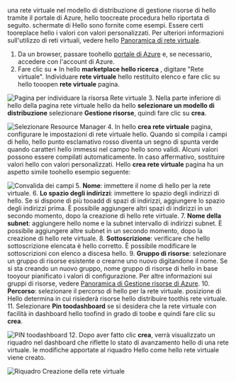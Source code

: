 una rete virtuale nel modello di distribuzione di gestione risorse di hello tramite il portale di Azure, hello toocreate procedura hello riportata di seguito. schermate di Hello sono fornite come esempi. Essere certi tooreplace hello i valori con valori personalizzati. Per ulteriori informazioni sull'utilizzo di reti virtuali, vedere hello [Panoramica di rete virtuale](../articles/virtual-network/virtual-networks-overview.md).

1. Da un browser, passare toohello [portale di Azure](http://portal.azure.com) e, se necessario, accedere con l'account di Azure.
2. Fare clic su **+** In hello **marketplace hello ricerca** , digitare "Rete virtuale". Individuare **rete virtuale** hello restituito elenco e fare clic su hello tooopen **rete virtuale** pagina.

  ![Pagina per individuare la risorsa Rete virtuale](./media/vpn-gateway-basic-p2s-vnet-rm-portal-include/newvnetportal700.png "Pagina per individuare la risorsa Rete virtuale")
3. Nella parte inferiore di hello della pagina rete virtuale hello da hello **selezionare un modello di distribuzione** selezionare **Gestione risorse**, quindi fare clic su **crea**.

  ![Selezionare Resource Manager](./media/vpn-gateway-basic-p2s-vnet-rm-portal-include/resourcemanager250.png "Selezionare Resource Manager")
4. In hello **crea rete virtuale** pagina, configurare le impostazioni di rete virtuale hello. Quando si compila i campi di hello, hello punto esclamativo rosso diventa un segno di spunta verde quando caratteri hello immessi nel campo hello sono validi. Alcuni valori possono essere compilati automaticamente. In caso affermativo, sostituire valori hello con valori personalizzati. Hello **crea rete virtuale** pagina ha un aspetto simile toohello esempio seguente:

  ![Convalida dei campi](./media/vpn-gateway-basic-p2s-vnet-rm-portal-include/createp2sgvnet.png "Convalida dei campi")
5. **Nome**: immettere il nome di hello per la rete virtuale.
6. **Lo spazio degli indirizzi**: immettere lo spazio degli indirizzi di hello. Se si dispone di più tooadd di spazi di indirizzi, aggiungere lo spazio degli indirizzi prima. È possibile aggiungere altri spazi di indirizzi in un secondo momento, dopo la creazione di hello rete virtuale.
7. **Nome della subnet**: aggiungere hello nome e la subnet intervallo di indirizzi subnet. È possibile aggiungere altre subnet in un secondo momento, dopo la creazione di hello rete virtuale.
8. **Sottoscrizione**: verificare che hello sottoscrizione elencata è hello corretto. È possibile modificare le sottoscrizioni con elenco a discesa hello.
9. **Gruppo di risorse**: selezionare un gruppo di risorse esistente o crearne uno nuovo digitandone il nome. Se si sta creando un nuovo gruppo, nome gruppo di risorse di hello in base tooyour pianificato i valori di configurazione. Per altre informazioni sui gruppi di risorse, vedere [Panoramica di Gestione risorse di Azure](../articles/azure-resource-manager/resource-group-overview.md#resource-groups).
10. **Percorso**: selezionare il percorso di hello per la rete virtuale. posizione di Hello determina in cui risiederà risorse hello distribuire toothis rete virtuale.
11. Selezionare **Pin toodashboard** se si desidera che la rete virtuale con facilità in dashboard hello toofind in grado di toobe e quindi fare clic su **crea**.

 ![PIN toodashboard](./media/vpn-gateway-basic-p2s-vnet-rm-portal-include/pintodashboard150.png "toodashboard pin")
12. Dopo aver fatto clic **crea**, verrà visualizzato un riquadro nel dashboard che riflette lo stato di avanzamento hello di una rete virtuale. le modifiche apportate al riquadro Hello come hello rete virtuale viene creato.

  ![Riquadro Creazione della rete virtuale](./media/vpn-gateway-basic-p2s-vnet-rm-portal-include/deploying150.png "Riquadro Creazione della rete virtuale")